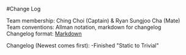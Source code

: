 #Change Log

Team membership:  Ching Choi (Captain) & Ryan Sungjoo Cha (Mate)  
Team conventions: Allman notation, markdown for changelog  
Changelog format: [Markdown](https://github.com/adam-p/markdown-here/wiki/Markdown-Cheatsheet) 

Changelog (Newest comes first):
-Finished "Static to Trivial"